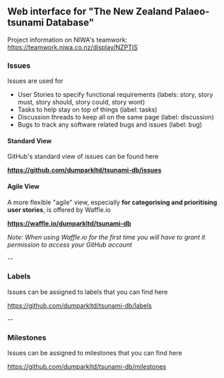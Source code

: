 ## Web interface for "The New Zealand Palaeo-tsunami Database"

Project information on NIWA's teamwork: https://teamwork.niwa.co.nz/display/NZPTIS

### Issues
Issues are used for 
- User Stories to specify functional requirements (labels: story, story must, story should, story could, story wont)
- Tasks to help stay on top of things (label: tasks)
- Discussion threads to keep all on the same page (label: discussion)
- Bugs to track any software related bugs and issues (label: bug)

#### Standard View

GitHub's standard view of issues can be found here

__https://github.com/dumparkltd/tsunami-db/issues__

#### Agile View

A more flexible "agile" view, especially __for categorising and prioritising user stories__, is offered by Waffle.io

__https://waffle.io/dumparkltd/tsunami-db__

_Note: When using Waffle.io for the first time you will have to grant it permission to access your GitHub account_

--

### Labels
Issues can be assigned to labels that you can find here 

https://github.com/dumparkltd/tsunami-db/labels

--

### Milestones
Issues can be assigned to milestones that you can find here

https://github.com/dumparkltd/tsunami-db/milestones
